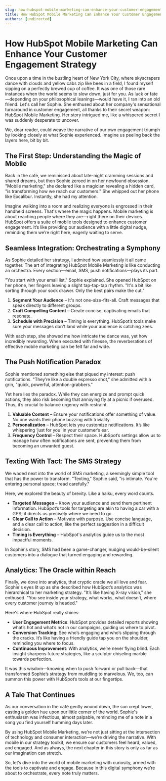 ```yaml
---
slug: how-hubspot-mobile-marketing-can-enhance-your-customer-engagement-strategy
title: How HubSpot Mobile Marketing Can Enhance Your Customer Engagement Strategy
authors: [undirected]
---
```


# How HubSpot Mobile Marketing Can Enhance Your Customer Engagement Strategy

Once upon a time in the bustling heart of New York City, where skyscrapers dance with clouds and yellow cabs zip like bees in a field, I found myself sipping on a perfectly brewed cup of coffee. It was one of those rare instances when the world seems to slow down, just for you. As luck or fate—depending on your philosophical leanings—would have it, I ran into an old friend. Let's call her Sophie. She enthused about her company's sensational turnaround in customer engagement, all thanks to their secret weapon: HubSpot Mobile Marketing. Her story intrigued me, like a whispered secret I was suddenly desperate to uncover.

We, dear reader, could weave the narrative of our own engagement triumph by looking closely at what Sophie experienced. Imagine us peeling back the layers here, bit by bit.

## The First Step: Understanding the Magic of Mobile

Back in the café, we reminisced about late-night cramming sessions and shared dreams, but then Sophie zeroed in on her newfound obsession. "Mobile marketing," she declared like a magician revealing a hidden card, "is transforming how we reach our customers." She whipped out her phone like Excalibur. Instantly, she had my attention.

Imagine walking into a room and realizing everyone is engrossed in their handheld screens. That's where the magic happens. Mobile marketing is about reaching people where they are—right there on their devices. HubSpot offers a suite of mobile tools designed to enhance customer engagement. It’s like providing our audience with a little digital nudge, reminding them we’re right here, eagerly waiting to serve.

## Seamless Integration: Orchestrating a Symphony

As Sophie detailed her strategy, I admired how seamlessly it all came together. The art of integrating HubSpot Mobile Marketing is like conducting an orchestra. Every section—email, SMS, push notifications—plays its part.

"You start with your email list," Sophie explained. She opened HubSpot on her phone, her fingers leaving a slight tap-tap-tap rhythm. "It's a bit like sorting through your sock drawer. Only the best pairs make the cut."

1. **Segment Your Audience** – It's not one-size-fits-all. Craft messages that speak directly to different groups.
2. **Craft Compelling Content** – Create concise, captivating emails that resonate. 
3. **Schedule with Precision** – Timing is everything. HubSpot’s tools make sure your messages don't land while your audience is catching zees.

With each step, she showed me how intricate the dance was, yet how incredibly rewarding. When executed with finesse, the reverberations of effective mobile marketing can be felt far and wide.

## The Push Notification Paradox

Sophie mentioned something else that piqued my interest: push notifications. "They’re like a double espresso shot," she admitted with a grin, "quick, powerful, attention-grabbers."

Yet here lies the paradox. While they can energize and prompt quick actions, they also risk becoming that annoying fly at a picnic if overused. Thus, it’s crucial to balance urgency with restraint.

1. **Valuable Content** – Ensure your notifications offer something of value. No one wants their phone buzzing with triviality.
2. **Personalization** – HubSpot lets you customize notifications. It’s like whispering ‘just for you’ in your customer’s ear.
3. **Frequency Control** – Respect their space. HubSpot’s settings allow us to manage how often notifications are sent, preventing them from becoming an unwanted guest.

## Texting With Tact: The SMS Strategy

We waded next into the world of SMS marketing, a seemingly simple tool that has the power to transform. "Texting," Sophie said, "is intimate. You're entering personal space; tread carefully."

Here, we explored the beauty of brevity. Like a haiku, every word counts.

* **Targeted Messages** – Know your audience and send them pertinent information. HubSpot’s tools for targeting are akin to having a car with a GPS; it directs us precisely where we need to go.
* **Clear Call to Action** – Motivate with purpose. Use concise language, and a clear call to action, like the perfect suggestion in a difficult decision.
* **Timing is Everything** – HubSpot's analytics guide us to the most impactful moments.

In Sophie's story, SMS had been a game-changer, nudging would-be-silent customers into a dialogue that turned engaging and rewarding.

## Analytics: The Oracle within Reach

Finally, we dove into analytics, that cryptic oracle we all love and fear. Sophie's eyes lit up as she described how HubSpot’s analytics was hierarchical to her marketing strategy. "It’s like having X-ray vision," she enthused. "You see inside your strategy, what works, what doesn’t, where every customer journey is headed."

Here's where HubSpot really shines:
- **User Engagement Metrics**: HubSpot provides detailed reports showing what’s hot and what’s not in our campaigns, guiding us where to pivot.
- **Conversion Tracking**: See who’s engaging and who’s slipping through the cracks. It’s like having a friendly guide tap you on the shoulder, reminding you where to focus.
- **Continuous Improvement**: With analytics, we’re never flying blind. Each insight sharpens future strategies, like a sculptor chiseling marble towards perfection.

It was this wisdom—knowing when to push forward or pull back—that transformed Sophie’s strategy from muddling to marvelous. We, too, can summon this power with HubSpot’s tools at our fingertips.

## A Tale That Continues

As our conversation in the café gently wound down, the sun crept lower, casting a golden hue upon our little corner of the world. Sophie's enthusiasm was infectious, almost palpable, reminding me of a note in a song you find yourself humming days later.

By using HubSpot Mobile Marketing, we’re not just sitting at the intersection of technology and consumer interaction—we’re driving the narrative. With mobile in our strategy toolkit, we ensure our customers feel heard, valued, and engaged. And as always, the next chapter in this story is only as far as our imagination can stretch.

So, let’s dive into the world of mobile marketing with curiosity, armed with the tools to captivate and engage. Because in this digital symphony we’re about to orchestrate, every note truly matters.